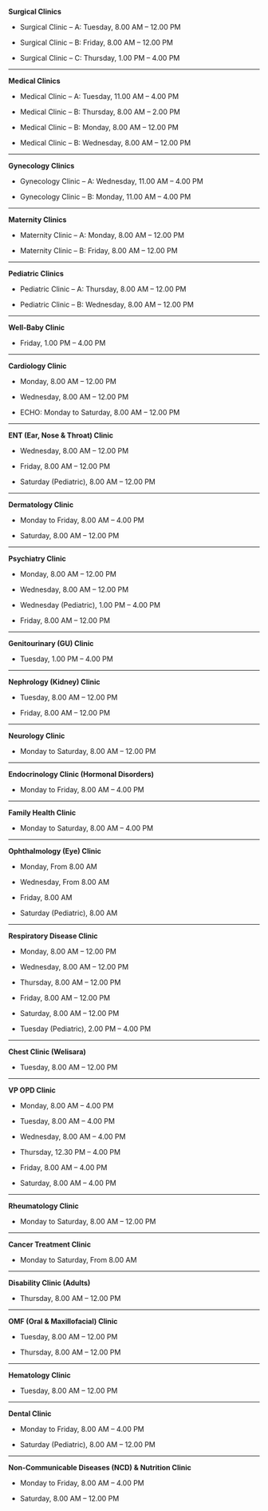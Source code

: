 

**Surgical Clinics**

* Surgical Clinic – A: Tuesday, 8.00 AM – 12.00 PM

* Surgical Clinic – B: Friday, 8.00 AM – 12.00 PM

* Surgical Clinic – C: Thursday, 1.00 PM – 4.00 PM

---

**Medical Clinics**

* Medical Clinic – A: Tuesday, 11.00 AM – 4.00 PM

* Medical Clinic – B: Thursday, 8.00 AM – 2.00 PM

* Medical Clinic – B: Monday, 8.00 AM – 12.00 PM

* Medical Clinic – B: Wednesday, 8.00 AM – 12.00 PM

---

**Gynecology Clinics**

* Gynecology Clinic – A: Wednesday, 11.00 AM – 4.00 PM

* Gynecology Clinic – B: Monday, 11.00 AM – 4.00 PM

---

**Maternity Clinics**

* Maternity Clinic – A: Monday, 8.00 AM – 12.00 PM

* Maternity Clinic – B: Friday, 8.00 AM – 12.00 PM

---

**Pediatric Clinics**

* Pediatric Clinic – A: Thursday, 8.00 AM – 12.00 PM

* Pediatric Clinic – B: Wednesday, 8.00 AM – 12.00 PM

---

**Well-Baby Clinic**

* Friday, 1.00 PM – 4.00 PM

---

**Cardiology Clinic**

* Monday, 8.00 AM – 12.00 PM

* Wednesday, 8.00 AM – 12.00 PM

* ECHO: Monday to Saturday, 8.00 AM – 12.00 PM

---

**ENT (Ear, Nose & Throat) Clinic**

* Wednesday, 8.00 AM – 12.00 PM

* Friday, 8.00 AM – 12.00 PM

* Saturday (Pediatric), 8.00 AM – 12.00 PM

---

**Dermatology Clinic**

* Monday to Friday, 8.00 AM – 4.00 PM

* Saturday, 8.00 AM – 12.00 PM

---

**Psychiatry Clinic**

* Monday, 8.00 AM – 12.00 PM

* Wednesday, 8.00 AM – 12.00 PM

* Wednesday (Pediatric), 1.00 PM – 4.00 PM

* Friday, 8.00 AM – 12.00 PM

---

**Genitourinary (GU) Clinic**

* Tuesday, 1.00 PM – 4.00 PM

---

**Nephrology (Kidney) Clinic**

* Tuesday, 8.00 AM – 12.00 PM

* Friday, 8.00 AM – 12.00 PM

---

**Neurology Clinic**

* Monday to Saturday, 8.00 AM – 12.00 PM

---

**Endocrinology Clinic (Hormonal Disorders)**

* Monday to Friday, 8.00 AM – 4.00 PM

---

**Family Health Clinic**

* Monday to Saturday, 8.00 AM – 4.00 PM

---

**Ophthalmology (Eye) Clinic**

* Monday, From 8.00 AM

* Wednesday, From 8.00 AM

* Friday, 8.00 AM

* Saturday (Pediatric), 8.00 AM

---

**Respiratory Disease Clinic**

* Monday, 8.00 AM – 12.00 PM

* Wednesday, 8.00 AM – 12.00 PM

* Thursday, 8.00 AM – 12.00 PM

* Friday, 8.00 AM – 12.00 PM

* Saturday, 8.00 AM – 12.00 PM

* Tuesday (Pediatric), 2.00 PM – 4.00 PM

---

**Chest Clinic (Welisara)**

* Tuesday, 8.00 AM – 12.00 PM

---

**VP OPD Clinic**

* Monday, 8.00 AM – 4.00 PM

* Tuesday, 8.00 AM – 4.00 PM

* Wednesday, 8.00 AM – 4.00 PM

* Thursday, 12.30 PM – 4.00 PM

* Friday, 8.00 AM – 4.00 PM

* Saturday, 8.00 AM – 4.00 PM

---

**Rheumatology Clinic**

* Monday to Saturday, 8.00 AM – 12.00 PM

---

**Cancer Treatment Clinic**

* Monday to Saturday, From 8.00 AM

---

**Disability Clinic (Adults)**

* Thursday, 8.00 AM – 12.00 PM

---

**OMF (Oral & Maxillofacial) Clinic**

* Tuesday, 8.00 AM – 12.00 PM

* Thursday, 8.00 AM – 12.00 PM

---

**Hematology Clinic**

* Tuesday, 8.00 AM – 12.00 PM

---

**Dental Clinic**

* Monday to Friday, 8.00 AM – 4.00 PM

* Saturday (Pediatric), 8.00 AM – 12.00 PM

---

**Non-Communicable Diseases (NCD) & Nutrition Clinic**

* Monday to Friday, 8.00 AM – 4.00 PM

* Saturday, 8.00 AM – 12.00 PM  
    
    
    
    
    
    
    
    
    
    
    
    
    
  


